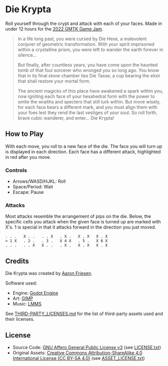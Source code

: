 # Die Krypta

Roll yourself through the crypt and attack with each of your faces.
Made in under 12 hours for the [2022 GMTK Game Jam](https://itch.io/jam/gmtk-jam-2022).

> In a life long past, you were cursed by Die Hexe, a malevolent conjurer of geometric transformation.
> With your spirit imprisoned within a crystalline prism, you were left to wander the earth forever in silence...
> 
> But finally, after countless years, you have come upon the haunted tomb of that foul sorcerer who wronged you so long ago.
> You know that in its final stone chamber lies Die Tasse, a cup bearing the elixir that shall restore your mortal form.
> 
> The ancient magicks of this place have awakened a spark within you, now igniting each face of your hexahedral form with the power to smite the wraiths and specters that still lurk within.
> But move wisely, for each face bears a different mark, and you must align them with your foes lest they rend the last vestiges of your soul.
> So roll forth, brave cubic wanderer, and enter...
> Die Krypta!

## How to Play

With each move, you roll to a new face of the die.
The face you will turn up is displayed in each direction.
Each face has a different attack, highlighted in red after you move.

### Controls

- Arrows/WASD/HJKL: Roll
- Space/Period: Wait
- Escape: Pause

### Attacks

Most attacks resemble the arrangement of pips on the die.
Below, the specific cells you attack when the given face is turned up are marked with X's.
1 is special in that it attacks forward in the direction you just moved.

```
. . .   X . .   . . X   . X .   X . X   X . X
> 1 X   . 2 .   . 3 .   X 4 X   . 5 .   X 6 X
. . .   . . X   X . .   . X .   X . X   X . X
```

## Credits

Die Krypta was created by [Aaron Friesen](https://frie.dev).

Software used:

- Engine: [Godot Engine](https://godotengine.org)
- Art: [GIMP](https://gimp.org)
- Music: [LMMS](https://lmms.io/)

See [THIRD-PARTY_LICENSES.md](THIRD-PARTY_LICENSES.md) for the list of third-party assets used and their licenses.

## License

- Source Code: [GNU Affero General Public License v3](https://www.gnu.org/licenses/agpl-3.0.en.html) (see [LICENSE.txt](LICENSE.txt))
- Original Assets: [Creative Commons Attribution-ShareAlike 4.0 International License (CC BY-SA 4.0)](https://creativecommons.org/licenses/by-sa/4.0/) (see [ASSET_LICENSE.txt](ASSET_LICENSE.txt))

